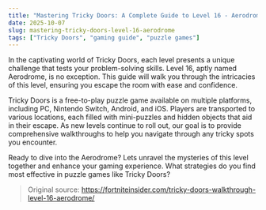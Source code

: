 ```yaml
---
title: "Mastering Tricky Doors: A Complete Guide to Level 16 - Aerodrome"
date: 2025-10-07
slug: mastering-tricky-doors-level-16-aerodrome
tags: ["Tricky Doors", "gaming guide", "puzzle games"]
---
```


In the captivating world of Tricky Doors, each level presents a unique challenge that tests your problem-solving skills. Level 16, aptly named Aerodrome, is no exception. This guide will walk you through the intricacies of this level, ensuring you escape the room with ease and confidence.

Tricky Doors is a free-to-play puzzle game available on multiple platforms, including PC, Nintendo Switch, Android, and iOS. Players are transported to various locations, each filled with mini-puzzles and hidden objects that aid in their escape. As new levels continue to roll out, our goal is to provide comprehensive walkthroughs to help you navigate through any tricky spots you encounter.

Ready to dive into the Aerodrome? Lets unravel the mysteries of this level together and enhance your gaming experience. What strategies do you find most effective in puzzle games like Tricky Doors?
> Original source: https://fortniteinsider.com/tricky-doors-walkthrough-level-16-aerodrome/